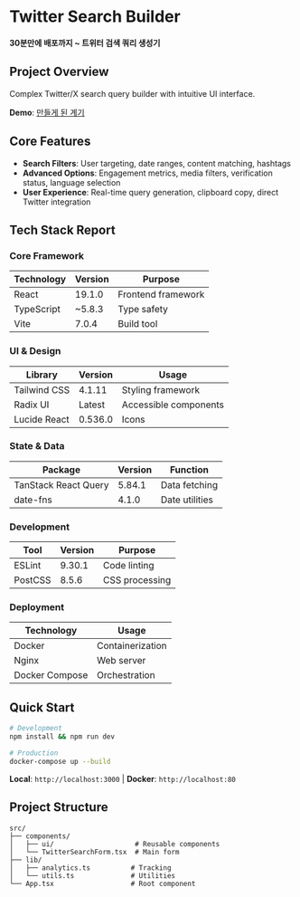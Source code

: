 # Twitter Search Builder
**30분만에 배포까지 ~ 트위터 검색 쿼리 생성기**

## Project Overview
Complex Twitter/X search query builder with intuitive UI interface.

**Demo**: [만들게 된 계기](https://x.com/aguming_/status/1951797721137819962)

## Core Features
- **Search Filters**: User targeting, date ranges, content matching, hashtags
- **Advanced Options**: Engagement metrics, media filters, verification status, language selection
- **User Experience**: Real-time query generation, clipboard copy, direct Twitter integration

## Tech Stack Report

### Core Framework
| Technology | Version | Purpose |
|------------|---------|---------|
| React | 19.1.0 | Frontend framework |
| TypeScript | ~5.8.3 | Type safety |
| Vite | 7.0.4 | Build tool |

### UI & Design
| Library | Version | Usage |
|---------|---------|-------|
| Tailwind CSS | 4.1.11 | Styling framework |
| Radix UI | Latest | Accessible components |
| Lucide React | 0.536.0 | Icons |

### State & Data
| Package | Version | Function |
|---------|---------|----------|
| TanStack React Query | 5.84.1 | Data fetching |
| date-fns | 4.1.0 | Date utilities |

### Development
| Tool | Version | Purpose |
|------|---------|---------|
| ESLint | 9.30.1 | Code linting |
| PostCSS | 8.5.6 | CSS processing |

### Deployment
| Technology | Usage |
|------------|-------|
| Docker | Containerization |
| Nginx | Web server |
| Docker Compose | Orchestration |

## Quick Start
```bash
# Development
npm install && npm run dev

# Production
docker-compose up --build
```

**Local**: `http://localhost:3000` | **Docker**: `http://localhost:80`

## Project Structure
```
src/
├── components/
│   ├── ui/                    # Reusable components
│   └── TwitterSearchForm.tsx  # Main form
├── lib/
│   ├── analytics.ts          # Tracking
│   └── utils.ts              # Utilities
└── App.tsx                   # Root component
```